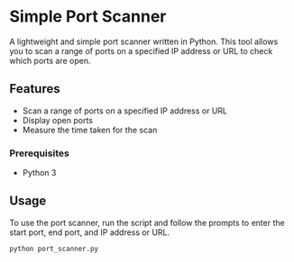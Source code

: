 # Simple Port Scanner

A lightweight and simple port scanner written in Python. This tool allows you to scan a range of ports on a specified IP address or URL to check which ports are open.

## Features
- Scan a range of ports on a specified IP address or URL
- Display open ports
- Measure the time taken for the scan

### Prerequisites
- Python 3

## Usage

To use the port scanner, run the script and follow the prompts to enter the start port, end port, and IP address or URL.

```sh
python port_scanner.py
